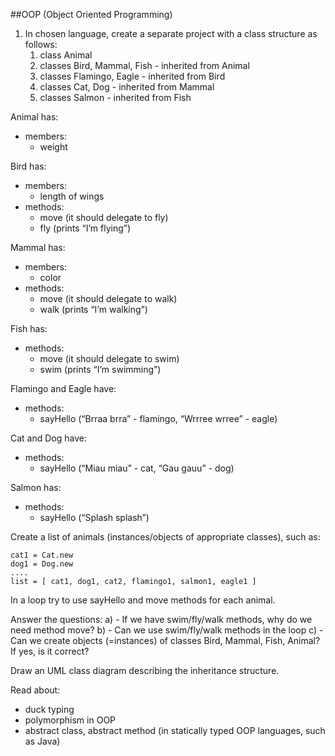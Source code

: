 ##OOP (Object Oriented Programming)

1. In chosen language, create a separate project with a class structure as follows:
    1. class Animal
    2. classes Bird, Mammal, Fish - inherited from Animal
    3. classes Flamingo, Eagle - inherited from Bird
    4. classes Cat, Dog - inherited from Mammal
    5. classes Salmon - inherited from Fish

Animal has:
  - members:
      - weight

Bird has:
- members:
    - length of wings
- methods:
    - move (it should delegate to fly)
    - fly (prints “I’m flying”)

Mammal has:
- members:
    - color
- methods:
    - move (it should delegate to walk)
    - walk (prints “I’m walking”)

Fish has:
- methods:
    - move (it should delegate to swim)
    - swim (prints “I’m swimming”)

Flamingo and Eagle have:
- methods:
    - sayHello (“Brraa brra” - flamingo, “Wrrree wrree” - eagle)

Cat and Dog have:
- methods:
    - sayHello (“Miau miau” - cat, “Gau gauu” - dog)

Salmon has:
- methods:
    - sayHello (“Splash splash”)

Create a list of animals (instances/objects of appropriate classes), such as:

    cat1 = Cat.new
    dog1 = Dog.new
    ....
    list = [ cat1, dog1, cat2, flamingo1, salmon1, eagle1 ]

In a loop try to use sayHello and move methods for each animal.

Answer the questions:
a) - If we have swim/fly/walk methods, why do we need method move?
b) - Can we use swim/fly/walk methods in the loop
c) - Can we create objects (=instances) of classes Bird, Mammal, Fish, Animal? If yes, is it correct?

Draw an UML class diagram describing the inheritance structure.

Read about:
- duck typing
- polymorphism in OOP
- abstract class, abstract method (in statically typed OOP languages, such as Java)
